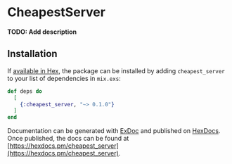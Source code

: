 # CheapestServer

**TODO: Add description**

## Installation

If [available in Hex](https://hex.pm/docs/publish), the package can be installed
by adding `cheapest_server` to your list of dependencies in `mix.exs`:

```elixir
def deps do
  [
    {:cheapest_server, "~> 0.1.0"}
  ]
end
```

Documentation can be generated with [ExDoc](https://github.com/elixir-lang/ex_doc)
and published on [HexDocs](https://hexdocs.pm). Once published, the docs can
be found at [https://hexdocs.pm/cheapest_server](https://hexdocs.pm/cheapest_server).

